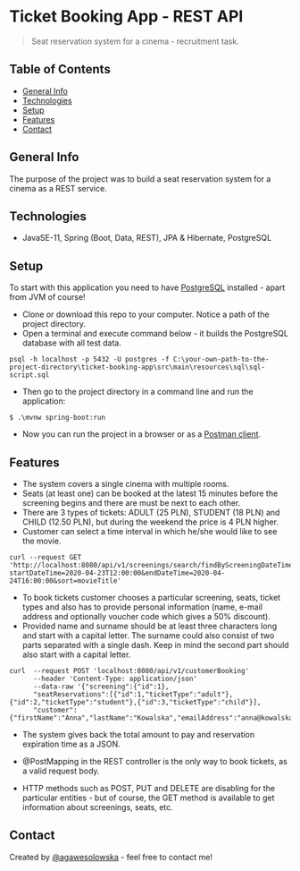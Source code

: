 # Ticket Booking App - REST API
> Seat reservation system for a cinema - recruitment task.

## Table of Contents
* [General Info](#general-info)
* [Technologies](#technologies)
* [Setup](#setup)
* [Features](#features)
* [Contact](#contact)

## General Info
The purpose of the project was to build a seat reservation system for a cinema as a REST service.

## Technologies
* JavaSE-11, Spring (Boot, Data, REST), JPA & Hibernate, PostgreSQL

## Setup
To start with this application you need to have [PostgreSQL](https://www.postgresql.org/download/) installed - apart from JVM of course!
* Clone or download this repo to your computer. Notice a path of the project directory.
* Open a terminal and execute command below - it builds the PostgreSQL database with all test data.
```
psql -h localhost -p 5432 -U postgres -f C:\your-own-path-to-the-project-directory\ticket-booking-app\src\main\resources\sql\sql-script.sql
```
* Then go to the project directory in a command line and run the application:
```
$ .\mvnw spring-boot:run
```
* Now you can run the project in a browser or as a [Postman client](https://www.postman.com/).

## Features
* The system covers a single cinema with multiple rooms.
* Seats (at least one) can be booked at the latest 15 minutes before the screening begins and there are must be next to each other.
* There are 3 types of tickets: ADULT (25 PLN), STUDENT (18 PLN) and CHILD (12.50 PLN), but during the weekend the price is 4 PLN higher.
* Customer can select a time interval in which he/she would like to see the movie.
```
curl --request GET 'http://localhost:8080/api/v1/screenings/search/findByScreeningDateTimeBetween?startDateTime=2020-04-23T12:00:00&endDateTime=2020-04-24T16:00:00&sort=movieTitle'
```
* To book tickets customer chooses a particular screening, seats, ticket types and also has to provide personal information (name, e-mail address and optionally voucher code which gives a 50% discount).
* Provided name and surname should be at least three characters long and start with a capital letter. The surname could also consist of two parts separated with a single dash. Keep in mind the second part should also start with a capital letter.
```
curl  --request POST 'localhost:8080/api/v1/customerBooking'
      --header 'Content-Type: application/json'
      --data-raw '{"screening":{"id":1},
      "seatReservations":[{"id":1,"ticketType":"adult"},{"id":2,"ticketType":"student"},{"id":3,"ticketType":"child"}],
      "customer":{"firstName":"Anna","lastName":"Kowalska","emailAddress":"anna@kowalska.pl","voucher":"ASDF/1234"}}'
```
* The system gives back the total amount to pay and reservation expiration time as a JSON.
- @PostMapping in the REST controller is the only way to book tickets, as a valid request body.
* HTTP methods such as POST, PUT and DELETE are disabling for the particular entities - but of course, the GET method is available to get information about screenings, seats, etc.

## Contact
Created by [@agawesolowska](https://www.linkedin.com/in/agawesolowska/) - feel free to contact me!

